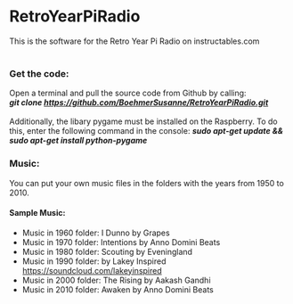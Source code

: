 # RetroYearPiRadio
This is the software for the Retro Year Pi Radio on instructables.com <br><br>
### Get the code:
Open a terminal and pull the source code from Github by calling:  <br> 
*__git clone https://github.com/BoehmerSusanne/RetroYearPiRadio.git__* <br>
<br> 
Additionally, the libary pygame must be installed on the Raspberry. To do this, enter the following command in the console: 
*__sudo apt-get update && sudo apt-get install python-pygame__*

### Music: 
You can put your own music files in the folders with the years from 1950 to 2010. <br>

#### Sample Music: 
- Music in 1960 folder: I Dunno by Grapes 
- Music in 1970 folder: Intentions by Anno Domini Beats
- Music in 1980 folder: Scouting by Eveningland
- Music in 1990 folder: by Lakey Inspired https://soundcloud.com/lakeyinspired
- Music in 2000 folder: The Rising by Aakash Gandhi
- Music in 2010 folder: Awaken by Anno Domini Beats
